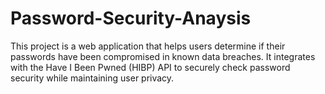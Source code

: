 # Password-Security-Anaysis
 This project is a web application that helps users determine if their passwords have been compromised in known data breaches. It integrates with the Have I Been Pwned (HIBP) API to securely check password security while maintaining user privacy.
